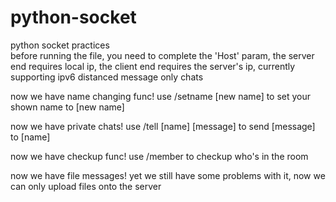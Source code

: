 # python-socket
python socket practices  
before running the file, you need to complete the 'Host' param, the server end requires local ip, the client end requires the server's ip, currently supporting ipv6 distanced message only chats

now we have name changing func! use /setname \[new name] to set your shown name to \[new name]

now we have private chats! use /tell \[name] \[message] to send \[message] to \[name]

now we have checkup func! use /member to checkup who's in the room

now we have file messages! yet we still have some problems with it, now we can only upload files onto the server
